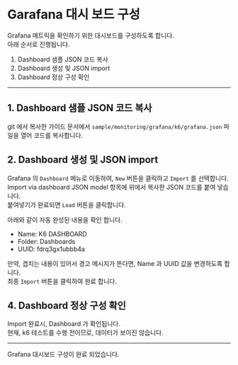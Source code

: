 # Garafana 대시 보드 구성

Grafana 메트릭을 확인하기 위한 대시보드를 구성하도록 합니다.  
아래 순서로 진행됩니다.

1. Dashboard 샘플 JSON 코드 복사
2. Dashboard 생성 및 JSON import
3. Dashboard 정상 구성 확인

--- 
## 1. Dashboard 샘플 JSON 코드 복사

git 에서 복사한 가이드 문서에서 `sample/monitoring/grafana/k6/grafana.json` 파일을 열어 코드를 복사합니다.  

## 2. Dashboard 생성 및 JSON import

Grafana 의 `Dashboard` 메뉴로 이동하여, `New` 버튼을 클릭하고 `Import` 를 선택합니다.  
Import via dashboard JSON model 항목에 위에서 복사한 JSON 코드를 붙여 넣습니다.  
붙여넣기가 완료되면 `Load` 버튼을 클릭합니다.  

아래와 같이 자동 완성된 내용을 확인 합니다.
- Name: K6 DASHBOARD
- Folder: Dashboards
- UUID: fdrq3gx1ubbb4a

만약, 겹치는 내용이 있어서 경고 메시지가 뜬다면, Name 과 UUID 값을 변경하도록 합니다.  
최종 `Import` 버튼을 클릭하여 완료 합니다.  


## 4. Dashboard 정상 구성 확인

Import 완료시, Dashboard 가 확인됩니다.  
현재, k6 테스트를 수행 전이므로, 데이터가 보이진 않습니다.

---

Grafana 대시보드 구성이 완료 되었습니다.
